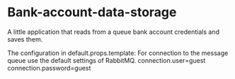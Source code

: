 Bank-account-data-storage
==========================

A little application that reads from a queue bank account credentials and saves them.

The configuration in default.props.template:
For connection to the message queue use the default settings of RabbitMQ.
connection.user=guest
connection.password=guest
